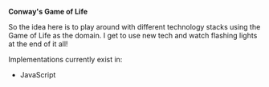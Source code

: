 **Conway's Game of Life**

So the idea here is to play around with different technology stacks using the Game of Life as the domain. I get to use new tech and watch flashing lights at the end of it all!

Implementations currently exist in:

- JavaScript
